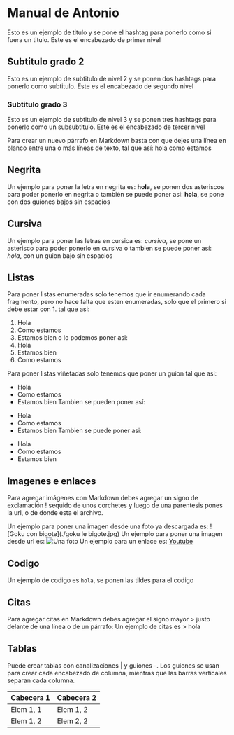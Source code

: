 # Manual de Antonio  
Esto es un ejemplo de titulo y se pone el hashtag para ponerlo como si fuera un titulo. Este es el encabezado de primer nivel
## Subtitulo grado 2
Esto es un ejemplo de subtitulo de nivel 2 y se ponen dos hashtags para ponerlo como subtitulo. Este es el encabezado de segundo nivel
### Subtitulo grado 3
Esto es un ejemplo de subtitulo de nivel 3 y se ponen tres hashtags para ponerlo como un subsubtitulo. Este es el encabezado de tercer nivel

Para crear un nuevo párrafo en Markdown basta con que dejes una línea en blanco entre una o más líneas de texto, tal que así: hola como estamos

## Negrita
Un ejemplo para poner la letra en negrita es: **hola**, se ponen dos asteriscos para poder ponerlo en negrita o también se puede poner asi: __hola__, se pone con dos guiones bajos sin espacios
## Cursiva
Un ejemplo para poner las letras en cursica es: *cursiva*, se pone un asterisco para poder ponerlo en cursiva o tambien se puede poner así: _hola_, con un guion bajo sin espacios
## Listas
Para poner listas enumeradas solo tenemos que ir enumerando cada fragmento, pero no hace falta que esten enumeradas, solo que el primero si debe estar con 1. tal que asi:
1. Hola
2. Como estamos
3. Estamos bien
o lo podemos poner asi:
1. Hola
3. Estamos bien
7. Como estamos

Para poner listas viñetadas solo tenemos que poner un guion tal que asi:
- Hola
- Como estamos
- Estamos bien
Tambien se pueden poner así:
+ Hola
+ Como estamos
+ Estamos bien
Tambien se puede poner asi:
* Hola
* Como estamos
* Estamos bien


## Imagenes e enlaces
Para agregar imágenes con Markdown debes agregar un signo de exclamación ! sequido de unos corchetes y luego de una parentesis pones la url, o de donde esta el archivo.

Un ejemplo para poner una imagen desde una foto ya descargada es: ![Goku con bigote](./goku le bigote.jpg)
Un ejemplo para poner una imagen desde url es: ![Una foto](https://m.media-amazon.com/images/I/51I-yEOPwHL.jpg)
Un ejemplo para un enlace es: [Youtube](https://www.youtube.com)


## Codigo


Un ejemplo de codigo es `hola`, se ponen las tildes para el codigo


## Citas

Para agregar citas en Markdown debes agregar el signo mayor > justo delante de una línea o de un párrafo:
Un ejemplo de citas es > hola


## Tablas


Puede crear tablas con canalizaciones | y guiones -. Los guiones se usan para crear cada encabezado de columna, mientras que las barras verticales separan cada columna.

| Cabecera 1 | Cabecera 2 |
| ---------- | ---------- |
| Elem 1, 1  | Elem 1, 2  |
| Elem 1, 2  | Elem 2, 2  |
